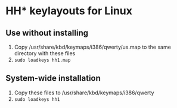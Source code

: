 # HH* keylayouts for Linux

## Use without installing

1. Copy /usr/share/kbd/keymaps/i386/qwerty/us.map to the same directory with these files
2. `sudo loadkeys hh1.map`

## System-wide installation

1. Copy these files to /usr/share/kbd/keymaps/i386/qwerty
2. `sudo loadkeys hh1`

